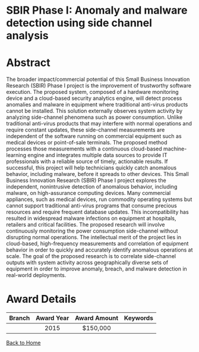 
SBIR Phase I: Anomaly and malware detection using side channel analysis
=======================================================================

# Abstract


The broader impact/commercial potential of this Small Business Innovation Research (SBIR) Phase I project is the improvement of trustworthy software execution. The proposed system, composed of a hardware monitoring device and a cloud-based security analytics engine, will detect process anomalies and malware in equipment where traditional anti-virus products cannot be installed. This solution externally observes system activity by analyzing side-channel phenomena such as power consumption. Unlike traditional anti-virus products that may interfere with normal operations and require constant updates, these side-channel measurements are independent of the software running on commercial equipment such as medical devices or point-of-sale terminals. The proposed method processes those measurements with a continuous cloud-based machine-learning engine and integrates multiple data sources to provide IT professionals with a reliable source of timely, actionable results. If successful, this project will help technicians quickly catch anomalous behavior, including malware, before it spreads to other devices. This Small Business Innovation Research (SBIR) Phase I project explores the independent, nonintrusive detection of anomalous behavior, including malware, on high-assurance computing devices. Many commercial appliances, such as medical devices, run commodity operating systems but cannot support traditional anti-virus programs that consume precious resources and require frequent database updates. This incompatibility has resulted in widespread malware infections on equipment at hospitals, retailers and critical facilities. The proposed research will involve continuously monitoring the power consumption side-channel without disrupting normal operations. The intellectual merit of the project lies in cloud-based, high-frequency measurements and correlation of equipment behavior in order to quickly and accurately identify anomalous operations at scale. The goal of the proposed research is to correlate side-channel outputs with system activity across geographically diverse sets of equipment in order to improve anomaly, breach, and malware detection in real-world deployments.  

# Award Details

|Branch|Award Year|Award Amount|Keywords|
| :---: | :---: | :---: | :---: |
||2015|$150,000||
  
  


[Back to Home](https://github.com/chrischow/dod_sbir_awards#172)